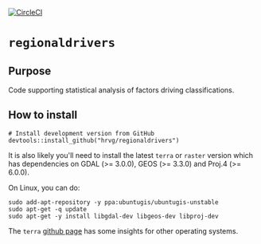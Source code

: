 [![CircleCI](https://circleci.com/gh/hrvg/regionaldrivers.svg?style=svg)](https://circleci.com/gh/hrvg/regionaldrivers)

# `regionaldrivers`

## Purpose

Code supporting statistical analysis of factors driving classifications.

## How to install

```
# Install development version from GitHub
devtools::install_github("hrvg/regionaldrivers")
```

It is also likely you'll need to install the latest `terra` or `raster` version which has dependencies on GDAL (>= 3.0.0), GEOS (>= 3.3.0) and Proj.4 (>= 6.0.0).

On Linux, you can do:

```
sudo add-apt-repository -y ppa:ubuntugis/ubuntugis-unstable
sudo apt-get -q update
sudo apt-get -y install libgdal-dev libgeos-dev libproj-dev 
```

The `terra` [github page](https://github.com/rspatial/terra) has some insights for other operating systems.